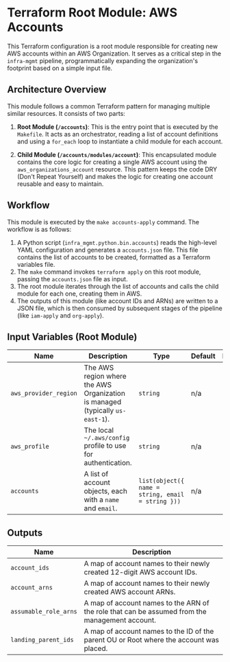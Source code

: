 # Terraform Root Module: AWS Accounts

This Terraform configuration is a root module responsible for creating new AWS accounts within an AWS Organization. It serves as a critical step in the `infra-mgmt` pipeline, programmatically expanding the organization's footprint based on a simple input file.

## Architecture Overview

This module follows a common Terraform pattern for managing multiple similar resources. It consists of two parts:

1.  **Root Module (`/accounts`)**: This is the entry point that is executed by the `Makefile`. It acts as an orchestrator, reading a list of account definitions and using a `for_each` loop to instantiate a child module for each account.

2.  **Child Module (`/accounts/modules/account`)**: This encapsulated module contains the core logic for creating a single AWS account using the `aws_organizations_account` resource. This pattern keeps the code DRY (Don't Repeat Yourself) and makes the logic for creating one account reusable and easy to maintain.

## Workflow

This module is executed by the `make accounts-apply` command. The workflow is as follows:

1.  A Python script (`infra_mgmt.python.bin.accounts`) reads the high-level YAML configuration and generates a `accounts.json` file. This file contains the list of accounts to be created, formatted as a Terraform variables file.
2.  The `make` command invokes `terraform apply` on this root module, passing the `accounts.json` file as input.
3.  The root module iterates through the list of accounts and calls the child module for each one, creating them in AWS.
4.  The outputs of this module (like account IDs and ARNs) are written to a JSON file, which is then consumed by subsequent stages of the pipeline (like `iam-apply` and `org-apply`).

## Input Variables (Root Module)

| Name                  | Description                                                              | Type                                           | Default | Required |
| --------------------- | ------------------------------------------------------------------------ | ---------------------------------------------- | ------- | :------: |
| `aws_provider_region` | The AWS region where the AWS Organization is managed (typically `us-east-1`). | `string`                                       | n/a     |   yes    |
| `aws_profile`         | The local `~/.aws/config` profile to use for authentication.             | `string`                                       | n/a     |   yes    |
| `accounts`            | A list of account objects, each with a `name` and `email`.               | `list(object({ name = string, email = string }))` | n/a     |   yes    |

## Outputs

| Name                  | Description                                                              |
| --------------------- | ------------------------------------------------------------------------ |
| `account_ids`         | A map of account names to their newly created 12-digit AWS account IDs.  |
| `account_arns`        | A map of account names to their newly created AWS account ARNs.          |
| `assumable_role_arns` | A map of account names to the ARN of the role that can be assumed from the management account. |
| `landing_parent_ids`  | A map of account names to the ID of the parent OU or Root where the account was placed. |
